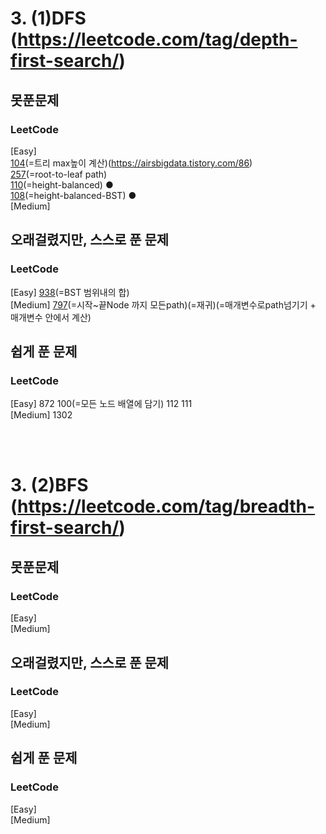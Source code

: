 # 3. (1)DFS (https://leetcode.com/tag/depth-first-search/)

## 못푼문제
### LeetCode <br>
[Easy] <br>
[104](https://leetcode.com/problems/maximum-depth-of-binary-tree/)(=트리 max높이 계산)(https://airsbigdata.tistory.com/86) <br>
[257](https://leetcode.com/problems/binary-tree-paths/)(=root-to-leaf path) <br>
[110](https://leetcode.com/problems/balanced-binary-tree/)(=height-balanced) ● <br>
[108](https://leetcode.com/problems/convert-sorted-array-to-binary-search-tree/)(=height-balanced-BST) ●
<br>
[Medium] 

## 오래걸렸지만, 스스로 푼 문제
### LeetCode <br>
[Easy] 
[938](https://leetcode.com/problems/range-sum-of-bst/)(=BST 범위내의 합)
<br>
[Medium] 
[797](https://leetcode.com/problems/all-paths-from-source-to-target/)(=시작~끝Node 까지 모든path)(=재귀)(=매개변수로path넘기기 + 매개변수 안에서 계산)

## 쉽게 푼 문제
### LeetCode <br>
[Easy] 872 100(=모든 노드 배열에 담기) 112 111
<br>
[Medium] 1302

<br><br>
# 3. (2)BFS (https://leetcode.com/tag/breadth-first-search/)

## 못푼문제
### LeetCode <br>
[Easy] 
<br>
[Medium] 

## 오래걸렸지만, 스스로 푼 문제
### LeetCode <br>
[Easy] 
<br>
[Medium] 

## 쉽게 푼 문제
### LeetCode <br>
[Easy] 
<br>
[Medium] 
